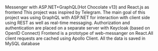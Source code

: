 Messenger with ASP.NET+GraphQL(Hot Chocolate v13) and React.js as frontend
This project was inspired by Telegram. The main goal of this project was using GraphQL with ASP.NET for interaction with client side using REST
as well as real-time messaging. Authorization and authentication are placed on a separate server with Keycloak (based on OpenID Connect)
Frontend is a prototype of web-messanger on  React.All client requests are cached using Apollo Client.
All the data is saved in MySQL database
